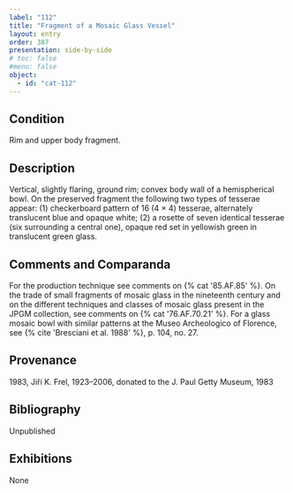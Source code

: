 ```yaml
---
label: "112"
title: "Fragment of a Mosaic Glass Vessel"
layout: entry
order: 387
presentation: side-by-side
# toc: false
#menu: false 
object:
  - id: "cat-112"
---
```


## Condition

Rim and upper body fragment.

## Description

Vertical, slightly flaring, ground rim; convex body wall of a hemispherical bowl. On the preserved fragment the following two types of tesserae appear: (1) checkerboard pattern of 16 (4 × 4) tesserae, alternately translucent blue and opaque white; (2) a rosette of seven identical tesserae (six surrounding a central one), opaque red set in yellowish green in translucent green glass.

## Comments and Comparanda

For the production technique see comments on {% cat '85.AF.85' %}. On the trade of small fragments of mosaic glass in the nineteenth century and on the different techniques and classes of mosaic glass present in the JPGM collection, see comments on {% cat '76.AF.70.21' %}. For a glass mosaic bowl with similar patterns at the Museo Archeologico of Florence, see {% cite 'Bresciani et al. 1988' %}, p. 104, no. 27.

## Provenance

1983, Jiří K. Frel, 1923–2006, donated to the J. Paul Getty Museum, 1983

## Bibliography

Unpublished

## Exhibitions

None